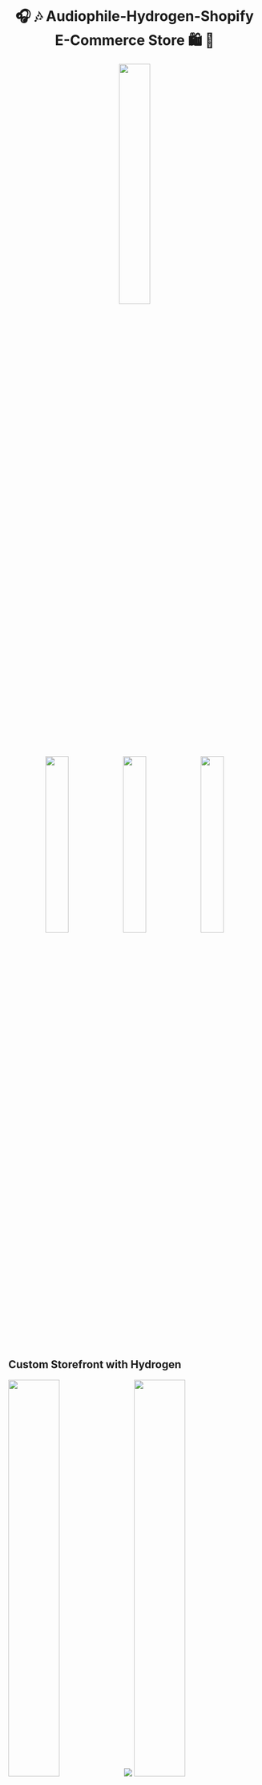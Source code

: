 <h1 align="center">🎧 🎶 Audiophile-Hydrogen-Shopify E-Commerce Store 🛍️ 🛒</h1>

<p align="center">
  <img width="35%" src="https://res.cloudinary.com/practicaldev/image/fetch/s--YQqLj737--/c_imagga_scale,f_auto,fl_progressive,h_420,q_auto,w_1000/https://dev-to-uploads.s3.amazonaws.com/i/7pgezwcqnp214yjumecs.png" />
</p>
  
<p align="center">
  <img width="30%" src="https://github.com/SaboyaDev/Audiophile-Hydrogen-Shopify/assets/16430662/c3409d72-74dc-418d-a523-fe3218015161" />
  <img width="30%" src="https://github.com/SaboyaDev/Audiophile-Hydrogen-Shopify/assets/16430662/128cd362-67b7-49ba-bb38-46061549ce6c" />
  <img width="30%" src="https://github.com/SaboyaDev/Audiophile-Hydrogen-Shopify/assets/16430662/fa5612dc-13b6-4d2b-9cda-765b6d80db14" />
</p>

## Custom Storefront with Hydrogen

<img width="45%" src="https://cdn.shopify.com/shopifycloud/shopify_dev/assets/custom-storefronts/how-custom-storefronts-work-1d767e4eccfe2326b42ed3be0223ae0370a66dded794cd727f3ad32d680a939d.png"/>
<img  src="https://cdn.shopify.com/shopifycloud/shopify_dev/assets/custom-storefronts/storefront-api/headless-channel-3393dd2e7567ff4d90a5d105d1517b4140037aea4b6cbabaaf86a330e196ecd3.png" />
<img width="45%" src="https://shopify.dev/assets/custom-storefronts/build-options-2x-27410bf56a4cd0bf3dd3dd66ae2b02cf537b77cfe1dd771eaba21190673014ec.png" />
